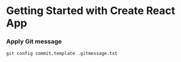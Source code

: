# Getting Started with Create React App

### Apply Git message

```shell
git config commit.template .gitmessage.txt
```